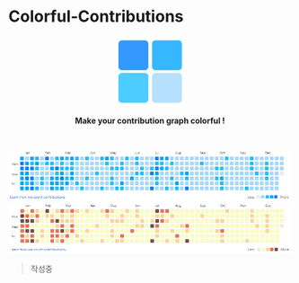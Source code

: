 # Colorful-Contributions

<p align=center>
    <img width="124px" src="./img/logo.png">
</p>

<p align=center>
    <strong>Make your contribution graph colorful !</strong>
</p>

<br/>

<p align=center>
    <img src="./md-img/sample-style-1.png">
    <img src="./md-img/sample-style-2.png">
</p>


> 작성중
